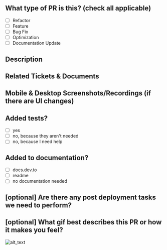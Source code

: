 <!--
     For Work In Progress Pull Requests, please use the Draft PR feature
     and/or include [WIP] in the PR title.

     For a timely review/response, please avoid force-pushing additional
     commits if your PR already received reviews or comments.

     Before submitting a Pull Request, please ensure you've done the following:
     - Read the DEV Contributing Guide and the Code of Conduct
     - Provided tests for your changes
     - Used descriptive commit messages
     - Updated any relevant documentation and added any necessary screenshots
-->

## What type of PR is this? (check all applicable)

- [ ] Refactor
- [ ] Feature
- [ ] Bug Fix
- [ ] Optimization
- [ ] Documentation Update

## Description

## Related Tickets & Documents

## Mobile & Desktop Screenshots/Recordings (if there are UI changes)

## Added tests?

- [ ] yes
- [ ] no, because they aren't needed
- [ ] no, because I need help

## Added to documentation?

- [ ] docs.dev.to
- [ ] readme
- [ ] no documentation needed

## [optional] Are there any post deployment tasks we need to perform?

## [optional] What gif best describes this PR or how it makes you feel?

![alt_text](gif_link)
